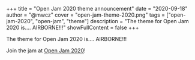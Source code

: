 +++
title = "Open Jam 2020 theme announcement"
date = "2020-09-18"
author = "@mwcz"
cover = "open-jam-theme-2020.png"
tags = ["open-jam-2020", "open-jam", "theme"]
description = "The theme for Open Jam 2020 is.... AIRBORNE!!!"
showFullContent = false
+++

The theme for Open Jam 2020 is.... AIRBORNE!!!

Join the jam at [Open Jam 2020](https://itch.io/jam/open-jam-2020)!
